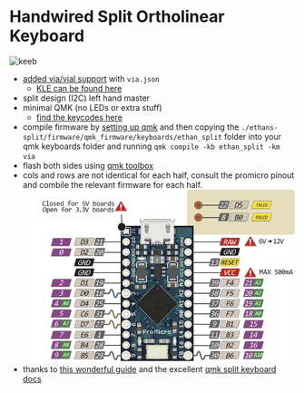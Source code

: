 # Handwired Split Ortholinear Keyboard

![keeb](ethans-split.jpeg)

- [added via/vial support](https://get.vial.today/docs/porting-to-via.html) with ``via.json``
  - [KLE can be found here](http://www.keyboard-layout-editor.com/##@@_x:1.75%3B&=0,0&=0,1&=0,2&=0,3&=0,4&=0,5&=0,6&_x:1%3B&=0,7&=0,8&=0,9&=0,10&=0,11&_w:2%3B&=0,12%3B&@_x:1.25&w:1.5%3B&=1,0&=1,1&=1,2&=1,3&=1,4&=1,5&=1,6&_x:1%3B&=1,7&=1,8&=1,9&=1,10&=1,11&=1,12&=1,13%3B&@_x:1.25&w:1.5%3B&=2,0&=2,1&=2,2&=2,3&=2,4&=2,5&=2,6&_x:1%3B&=2,7&=2,8&=2,9&=2,10&=2,11&=2,12&=2,13%3B&@_x:0.5&w:2.25%3B&=3,0&=3,1&=3,2&=3,3&=3,4&=3,5&=3,6&_x:1%3B&=3,7&=3,8&=3,9&=3,10&=3,11&=3,12&=3,13%3B&@_x:0.5&w:2.25%3B&=4,0&=4,1&=4,2&=4,3&=4,4&_h:2%3B&=4,5&=4,6&_x:1%3B&=4,7&=4,8&=4,9%3B&@_x:5.75%3B&=5,4&_x:1%3B&=5,6&_x:1%3B&=5,7&=5,8&=5,9)
- split design (I2C) left hand master
- minimal QMK (no LEDs or extra stuff)
  - [find the keycodes here](https://github.com/qmk/qmk_firmware/blob/master/docs/keycodes.md)
- compile firmware by [setting up qmk](https://docs.qmk.fm/#/newbs_getting_started) and then copying the ``./ethans-split/firmware/qmk_firmware/keyboards/ethan_split`` folder into your qmk keyboards folder and running ``qmk compile -kb ethan_split -km via``
- flash both sides using [qmk toolbox](https://github.com/qmk/qmk_toolbox/releases/tag/0.1.1)
- cols and rows are not identical for each half, consult the promicro pinout and combile the relevant firmware for each half.
  ![pro micro pinout](./promicropins.jpg)
- thanks to [this wonderful guide](https://github.com/qmk/qmk_firmware/blob/master/docs/feature_split_keyboard.md) and the excellent [qmk split keyboard docs](https://docs.qmk.fm/#/feature_split_keyboard?id=split-keyboard)
